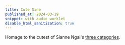 ```yaml
---
title: Cute Sine
published_at: 2024-03-19
snippet: with audio worklet
disable_html_sanitization: true
---
```


Homage to the cutest of Sianne Ngai's [three categories](https://www.jstor.org/stable/41058295).

<canvas id="cnv_of_cute"></canvas>

<script type="module">
   const cnv = document.getElementById ("cnv_of_cute")
   cnv.style.backgroundColor = "turquoise"

   const width = cnv.parentNode.scrollWidth

   cnv.width  = width
   cnv.height = width * 9 / 16

   const ctx = cnv.getContext ('2d')
   ctx.fillStyle = "hotpink";

   const radius = width / 4
   const mid = {
      x: cnv.width / 2,
      y: cnv.height / 2, 
   }

   let pointer_down = false
   let cool_down = false
   let frame_count = 0

   const audio_context = new AudioContext ()
   audio_context.suspend ()

   const graph = {}

   const mouse_pos = { x : 0, y : 0 }

   const total_points = 12

   function draw () {
      const circle_points = []
      ctx.fillStyle = pointer_down ? `white` : `hotpink`
      ctx.fillRect (0, 0, cnv.width, cnv.height)

      const phase_off = frame_count * -1 / (2 ** 12)

      if (pointer_down) {
         for (let i = 0; i < total_points; i++) {

            const phase = i / total_points
            const angle = (phase + phase_off) * Math.PI * 2

            const x = mid.x + (Math.sin (angle) * radius)
            const y = mid.y + (Math.cos (angle) * radius)

            circle_points.push ({ x, y })
         }

         circle_points.forEach ((p, i) => {
            ctx.beginPath()
            ctx.moveTo (mouse_pos.x, mouse_pos.y)
            ctx.lineTo (p.x, p.y)
            ctx.strokeStyle = `hotpink`
            ctx.lineWidth = 4

            ctx.stroke ()
         })
      }

      frame_count++

      requestAnimationFrame (draw)
   }

   draw ()

   async function init_audio () {
      await audio_context.resume ()
      await audio_context.audioWorklet.addModule (`worklets/cute_sine.js`)
      // await audio_context.audioWorklet.addModule (`worklets/sine_worklet.js`)

      graph.sine = new AudioWorkletNode (audio_context, `cute_sine`, {
         processorOptions: {
            sample_rate: audio_context.sampleRate
         }
      })
      graph.sine.connect (audio_context.destination)

      graph.freq = await graph.sine.parameters.get (`freq`)
      graph.amp  = await graph.sine.parameters.get (`amp`)
      graph.bright = await graph.sine.parameters.get (`bright`)
   }


   function point_phase (e) {
      const { target: { 
         offsetLeft, offsetTop, offsetWidth, offsetHeight 
      } } = e

      const abs = {
         x: (e.clientX ? e.clientX : e.touches[0].clientX) - offsetLeft,
         y: (e.clientY ? e.clientY : e.touches[0].clientY) - offsetTop
      }

      const x = abs.x / offsetWidth
      const y = abs.y / offsetHeight

      // abs.x -= offsetWidth / 2
      // abs.y -= offsetHeight / 2

      return { x, y, abs }
      // return abs
   }

   function prepare_param (p, now) {
      p.cancelScheduledValues (now)
      p.setValueAtTime (p.value, now)
   }

   function prepare_params (a, now) {
      a.forEach (p => prepare_param (p, now))
   }

   cnv.onpointerdown = async e => {
      if (audio_context.state != `running`) {
         await init_audio ()
      }

      const now = audio_context.currentTime
      // prepare_params ([ graph.freq, graph.amp ], now)

      // const f = 220 * (2 ** point_phase (e).x)
      // graph.freq_value = f
      // graph.freq.setValueAtTime (f, now + 0.02)
      
      const phase = point_phase (e)
      prepare_params ([ graph.amp, graph.bright ], now)

      graph.amp.linearRampToValueAtTime (0.2, now + 0.02)
      graph.bright.linearRampToValueAtTime (1 - phase.y, now + 0.02)

      // console.dir (point_phase (e).abs)
      Object.assign (mouse_pos, point_phase (e).abs)

      const f = freq_array[Math.floor (phase.x * 12)]
      set_frequency (e, f)

      pointer_down = true
   }

   const chord = [ 0, 2, 4, 7, 8, 10 ]
   const root = 58

   const freq_array = []
   for (let o = 0; o < 3; o++) {
      for (let n = 0; n < chord.length; n++) {
         const midi = (o * 12) + chord[n] + root
         freq_array.push (note_to_cps (midi))
      }
   }

   function note_to_cps (n) {
      return 440 * (2 ** ((n - 69) / 12))
   }

   cnv.onpointermove = e => {

      Object.assign (mouse_pos, point_phase (e).abs)

      if (audio_context.state != `running`) return

      const phase = point_phase (e)
      const now = audio_context.currentTime

      prepare_param (graph.bright, now)      
      graph.bright.linearRampToValueAtTime (1 - phase.y, now + 0.02)

      move_frequency (e)

   }

function move_frequency (e) {
   const f = freq_array[Math.floor (point_phase (e).x * 12)]
   if (f != graph.freq_value) {
      set_frequency (e, f)
   }
}

function set_frequency (e, f) {
      if (!pointer_down || cool_down) return

      const now = audio_context.currentTime
      prepare_param (graph.freq, now)

      graph.freq.exponentialRampToValueAtTime (f, now + 0.03)
      graph.freq_value = f

      cool_down = true
      setTimeout (() => {
         cool_down = false
      }, 100)
}

   cnv.onpointerup = e => {

      if (!graph.amp) {
         console.log (`delaying`)
         setTimeout (cnv.onpointerup, 100, e)
         return
      }

      const now = audio_context.currentTime
      prepare_params ([ graph.freq, graph.amp ], now)
      // graph.freq.exponentialRampToValueAtTime (16, now + 0.02)
      graph.amp.linearRampToValueAtTime (0, now + 0.02)

      // Object.assign (mouse_pos, point_phase (e))
      pointer_down = false
   }

</script>

